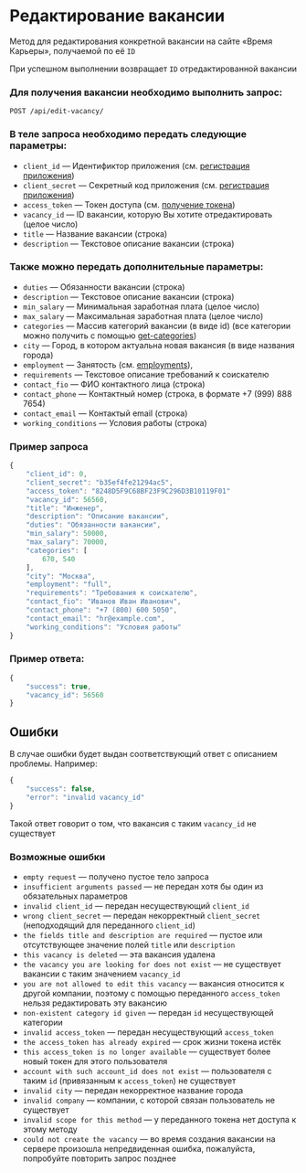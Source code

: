 # Редактирование вакансии

Метод для редактирования конкретной вакансии на сайте «Время Карьеры», получаемой по её `ID`

При успешном выполнении возвращает `ID` отредактированной вакансии

### Для получения вакансии необходимо выполнить запрос:
```
POST /api/edit-vacancy/
```

### В теле запроса необходимо передать следующие параметры:
* `client_id` — Идентификтор приложения (см. [регистрация приложения](https://xn--80adjbxl0aeb4ii6a.xn--p1ai/wp-admin/admin.php?page=apps))
* `client_secret` — Секретный код приложения (см. [регистрация приложения](https://xn--80adjbxl0aeb4ii6a.xn--p1ai/wp-admin/admin.php?page=apps))
* `access_token` — Токен доступа (см. [получение токена](https://github.com/len0xx/career-api/blob/main/docs/auth.md))
* `vacancy_id` — ID вакансии, которую Вы хотите отредактировать (целое число)
* `title` — Название вакансии (строка)
* `description` — Текстовое описание вакансии (строка)

### Также можно передать дополнительные параметры:
* `duties` — Обязанности вакансии (строка)
* `description` — Текстовое описание вакансии (строка)
* `min_salary` — Минимальная заработная плата (целое число)
* `max_salary` — Максимальная заработная плата (целое число)
* `categories` — Массив категорий вакансии (в виде id) (все категории можно получить с помощью [get-categories](https://github.com/len0xx/career-api/blob/main/docs/get-categories.md))
* `city` — Город, в котором актуальна новая вакансия (в виде названия города)
* `employment` — Занятость (см. [employments](https://github.com/len0xx/career-api/blob/main/docs/employments.md)),
* `requirements` — Текстовое описание требований к соискателю
* `contact_fio` — ФИО контактного лица (строка)
* `contact_phone` — Контактный номер (строка, в формате +7 (999) 888 7654)
* `contact_email` — Контактый email (строка)
* `working_conditions` — Условия работы (строка)

### Пример запроса
```javascript
{
    "client_id": 0,
    "client_secret": "b35ef4fe21294ac5",
    "access_token": "8248D5F9C68BF23F9C296D3B10119F01"
    "vacancy_id": 56560,
    "title": "Инженер",
    "description": "Описание вакансии",
    "duties": "Обязанности вакансии",
    "min_salary": 50000,
    "max_salary": 70000,
    "categories": [
        670, 540
    ],
    "city": "Москва",
    "employment": "full",
    "requirements": "Требования к соискателю",
    "contact_fio": "Иванов Иван Иванович",
    "contact_phone": "+7 (800) 600 5050",
    "contact_email": "hr@example.com",
    "working_conditions": "Условия работы"
}
```

### Пример ответа:
```javascript
{
    "success": true,
    "vacancy_id": 56560
}
```

## Ошибки

В случае ошибки будет выдан соответствующий ответ с описанием проблемы. Например:
```javascript
{
    "success": false,
    "error": "invalid vacancy_id"
}
```
Такой ответ говорит о том, что вакансия с таким `vacancy_id` не существует

### Возможные ошибки
* `empty request` — получено пустое тело запроса
* `insufficient arguments passed` — не передан хотя бы один из обязательных параметров
* `invalid client_id` — передан несуществующий `client_id`
* `wrong client_secret` — передан некорректный `client_secret` (неподходящий для переданного `client_id`)
* `the fields title and description are required` — пустое или отсутствующее значение полей `title` или `description`
* `this vacancy is deleted` — эта вакансия удалена
* `the vacancy you are looking for does not exist` — не существует вакансии с таким значением `vacancy_id`
* `you are not allowed to edit this vacancy` — вакансия относится к другой компании, поэтому с помощью переданного `access_token` нельзя редактировать эту вакансию
* `non-existent category id given` — передан `id` несуществующей категории
* `invalid access_token` — передан несуществующий `access_token`
* `the access_token has already expired` — срок жизни токена истёк
* `this access_token is no longer available` — существует более новый токен для этого пользователя
* `account with such account_id does not exist` — пользователя с таким `id` (привязанным к `access_token`) не существует
* `invalid city` — передан некорректное название города
* `invalid company` — компании, с которой связан пользователь не существует
* `invalid scope for this method` — у переданного токена нет доступа к этому методу
* `could not create the vacancy` — во время создания вакансии на сервере произошла непредвиденная ошибка, пожалуйста, попробуйте повторить запрос позднее